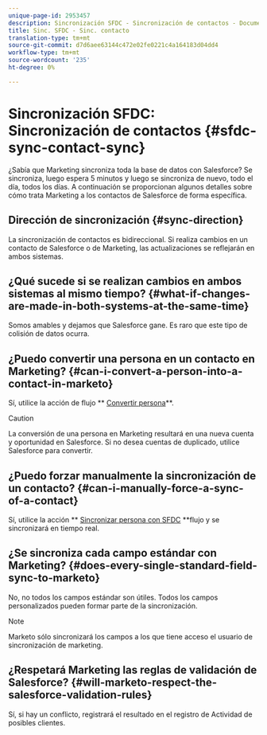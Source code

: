 ```yaml
---
unique-page-id: 2953457
description: Sincronización SFDC - Sincronización de contactos - Documentos de marketing - Documentación del producto
title: Sinc. SFDC - Sinc. contacto
translation-type: tm+mt
source-git-commit: d7d6aee63144c472e02fe0221c4a164183d04dd4
workflow-type: tm+mt
source-wordcount: '235'
ht-degree: 0%

---
```



# Sincronización SFDC: Sincronización de contactos {#sfdc-sync-contact-sync}

¿Sabía que Marketing sincroniza toda la base de datos con Salesforce? Se sincroniza, luego espera 5 minutos y luego se sincroniza de nuevo, todo el día, todos los días. A continuación se proporcionan algunos detalles sobre cómo trata Marketing a los contactos de Salesforce de forma específica.

## Dirección de sincronización {#sync-direction}

La sincronización de contactos es bidireccional. Si realiza cambios en un contacto de Salesforce o de Marketing, las actualizaciones se reflejarán en ambos sistemas.

## ¿Qué sucede si se realizan cambios en ambos sistemas al mismo tiempo? {#what-if-changes-are-made-in-both-systems-at-the-same-time}

Somos amables y dejamos que Salesforce gane. Es raro que este tipo de colisión de datos ocurra.

## ¿Puedo convertir una persona en un contacto en Marketing? {#can-i-convert-a-person-into-a-contact-in-marketo}

Sí, utilice la acción de flujo ** [Convertir persona](../../../../product-docs/core-marketo-concepts/smart-campaigns/flow-actions/convert-person.md)**.

>[!CAUTION]
>
>La conversión de una persona en Marketing resultará en una nueva cuenta y oportunidad en Salesforce. Si no desea cuentas de duplicado, utilice Salesforce para convertir.

## ¿Puedo forzar manualmente la sincronización de un contacto? {#can-i-manually-force-a-sync-of-a-contact}

Sí, utilice la acción ** [Sincronizar persona con SFDC](../../../../product-docs/core-marketo-concepts/smart-campaigns/salesforce-flow-actions/sync-person-to-sfdc.md) **flujo y se sincronizará en tiempo real.

## ¿Se sincroniza cada campo estándar con Marketing? {#does-every-single-standard-field-sync-to-marketo}

No, no todos los campos estándar son útiles. Todos los campos personalizados pueden formar parte de la sincronización.

>[!NOTE]
>
>Marketo sólo sincronizará los campos a los que tiene acceso el usuario de sincronización de marketing.

## ¿Respetará Marketing las reglas de validación de Salesforce? {#will-marketo-respect-the-salesforce-validation-rules}

Sí, si hay un conflicto, registrará el resultado en el registro de Actividad de posibles clientes.
